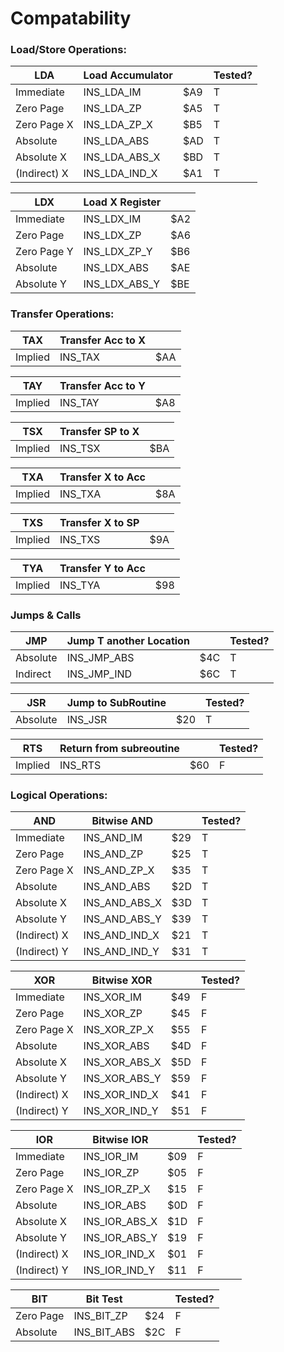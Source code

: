 # Compatability

### Load/Store Operations:

| LDA          | Load Accumulator |     | Tested? |
| ------------ | ---------------- | --- | ------- |
| Immediate    | INS_LDA_IM       | $A9 |    T    |
| Zero Page    | INS_LDA_ZP       | $A5 |    T    |
| Zero Page X  | INS_LDA_ZP_X     | $B5 |    T    |
| Absolute     | INS_LDA_ABS      | $AD |    T    |
| Absolute X   | INS_LDA_ABS_X    | $BD |    T    |
| (Indirect) X | INS_LDA_IND_X    | $A1 |    T    |

| LDX         | Load X Register |     |
| ----------- | --------------- | --- |
| Immediate   | INS_LDX_IM      | $A2 |
| Zero Page   | INS_LDX_ZP      | $A6 |
| Zero Page Y | INS_LDX_ZP_Y    | $B6 |
| Absolute    | INS_LDX_ABS     | $AE |
| Absolute Y  | INS_LDX_ABS_Y   | $BE |

### Transfer Operations:

| TAX     | Transfer Acc to X |     |
| ------- | ----------------- | --- |
| Implied | INS_TAX           | $AA |

| TAY     | Transfer Acc to Y |     |
| ------- | ----------------- | --- |
| Implied | INS_TAY           | $A8 |

| TSX     | Transfer SP to X  |     |
| ------- | ----------------- | --- |
| Implied | INS_TSX           | $BA |

| TXA     | Transfer X to Acc |     |
| ------- | ----------------- | --- |
| Implied | INS_TXA           | $8A |

| TXS     | Transfer X to SP |     |
| ------- | ---------------- | --- |
| Implied | INS_TXS          | $9A |

| TYA     | Transfer Y to Acc |     |
| ------- | ----------------- | --- |
| Implied | INS_TYA           | $98 |



### Jumps & Calls

| JMP      | Jump T another Location |     | Tested? |
| -------- | ----------------------- | --- | ------- |
| Absolute | INS_JMP_ABS             | $4C | T       |
| Indirect | INS_JMP_IND             | $6C | T       |

| JSR      | Jump to SubRoutine |     | Tested? |
| -------- | ------------------ | --- | ------- |
| Absolute | INS_JSR            | $20 | T       |

| RTS     | Return from subreoutine |     | Tested? |
| ------- | ----------------------- | --- | ------- |
| Implied | INS_RTS                 | $60 | F       |



### Logical Operations:

| AND          | Bitwise AND      |     | Tested? |
| ------------ | ---------------- | --- | ------- |
| Immediate    | INS_AND_IM       | $29 |    T    |
| Zero Page    | INS_AND_ZP       | $25 |    T    |
| Zero Page X  | INS_AND_ZP_X     | $35 |    T    |
| Absolute     | INS_AND_ABS      | $2D |    T    |
| Absolute X   | INS_AND_ABS_X    | $3D |    T    |
| Absolute Y   | INS_AND_ABS_Y    | $39 |    T    |
| (Indirect) X | INS_AND_IND_X    | $21 |    T    |
| (Indirect) Y | INS_AND_IND_Y    | $31 |    T    |

| XOR          | Bitwise XOR      |     | Tested? |
| ------------ | ---------------- | --- | ------- |
| Immediate    | INS_XOR_IM       | $49 |    F    |
| Zero Page    | INS_XOR_ZP       | $45 |    F    |
| Zero Page X  | INS_XOR_ZP_X     | $55 |    F    |
| Absolute     | INS_XOR_ABS      | $4D |    F    |
| Absolute X   | INS_XOR_ABS_X    | $5D |    F    |
| Absolute Y   | INS_XOR_ABS_Y    | $59 |    F    |
| (Indirect) X | INS_XOR_IND_X    | $41 |    F    |
| (Indirect) Y | INS_XOR_IND_Y    | $51 |    F    |

| IOR          | Bitwise IOR      |     | Tested? |
| ------------ | ---------------- | --- | ------- |
| Immediate    | INS_IOR_IM       | $09 |    F    |
| Zero Page    | INS_IOR_ZP       | $05 |    F    |
| Zero Page X  | INS_IOR_ZP_X     | $15 |    F    |
| Absolute     | INS_IOR_ABS      | $0D |    F    |
| Absolute X   | INS_IOR_ABS_X    | $1D |    F    |
| Absolute Y   | INS_IOR_ABS_Y    | $19 |    F    |
| (Indirect) X | INS_IOR_IND_X    | $01 |    F    |
| (Indirect) Y | INS_IOR_IND_Y    | $11 |    F    |

| BIT       | Bit Test    |     | Tested? |
| --------- | ----------- | --- | ------- |
| Zero Page | INS_BIT_ZP  | $24 | F       |
| Absolute  | INS_BIT_ABS | $2C | F       |
